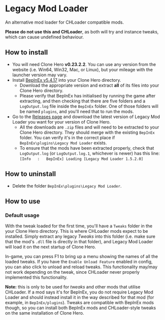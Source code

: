 # Legacy Mod Loader
An alternative mod loader for CHLoader compatible mods.

**Please do not use this and CHLoader**, as both will try and instance tweaks, which can cause undefined behaviour.

## How to install
- You will need Clone Hero **v0.23.2.2**. You can use any version from the website (i.e. Win64, Win32, Mac, or Linux), but your mileage with the launcher version may vary.
- Install [BepInEx v5.4.17](https://github.com/BepInEx/BepInEx/releases/tag/v5.4.17) into your Clone Hero directory.
  - Download the appropriate version and extract **all** of its files into your Clone Hero directory.
  - Please verify that BepInEx has initialised by running the game after extracting, and then checking that there are five folders and a `LogOutput.log` file inside the `BepInEx` folder. One of those folders will be named `plugins`, and you'll need that to run the mods.
- Go to the [Releases page](https://github.com/Biendeo/My-Clone-Hero-Tweaks/releases) and download the latest version of Legacy Mod Loader you want for your version of Clone Hero.
    - All the downloads are `.zip` files and will need to be extracted to your Clone Hero directory. They should merge with the existing `BepInEx` folder. You can verify it's in the correct place if `BepInEx\plugins\Legacy Mod Loader` exists.
    - To ensure that the mods have been extracted properly, check that `LogOutput.log` (or `LogOutput.log.1`, whichever is newer) has this line: `[Info   :   BepInEx] Loading [Legacy Mod Loader 1.5.2.0]`

## How to uninstall
- Delete the folder `BepInEx\plugins\Legacy Mod Loader`.

## How to use
### Default usage
With the tweak loaded for the first time, you'll have a `Tweaks` folder in the your Clone Hero directory. This is where CHLoader mods expect to be installed. Simply extract any legacy *Tweaks* into this folder (i.e. make sure that the mod's `.dll` file is directly in that folder), and Legacy Mod Loader will load it on the next startup of Clone Hero.

In-game, you can press F1 to bring up a menu showing the names of all the loaded tweaks. If you have the `Enable Unload Feature` enabled in config, you can also click to unload and reload tweaks. This functionality may/may not work depending on the tweak, since CHLoader never properly implemented this functionality.

**Note:** this is only to be used for *tweaks* and other mods that utilise CHLoader. If a mod says it's for BepInEx, you do not require Legacy Mod Loader and should instead install it in the way described for that mod (for example, in `BepInEx/plugins`). Tweaks are compatible with BepInEx mods though, so you can install both BepInEx mods and CHLoader-style tweaks on the same installation of Clone Hero.